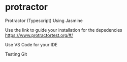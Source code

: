 # protractor
Protractor (Typescript) Using Jasmine


Use the link to guide your installation for the depedencies 
https://www.protractortest.org/#/

Use VS Code for your IDE

Testing Git

